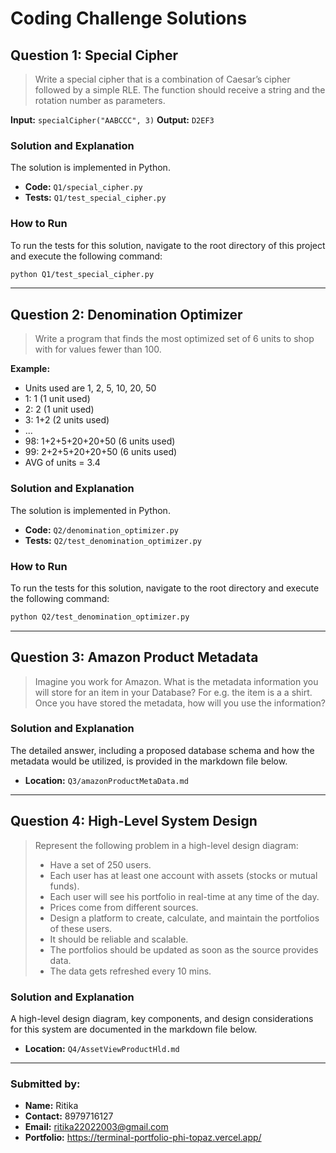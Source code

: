 # Coding Challenge Solutions

## Question 1: Special Cipher
> Write a special cipher that is a combination of Caesar’s cipher followed by a simple RLE. The function should receive a string and the rotation number as parameters.

**Input:** `specialCipher("AABCCC", 3)`
**Output:** `D2EF3`

### Solution and Explanation
The solution is implemented in Python.

-   **Code:** `Q1/special_cipher.py`
-   **Tests:** `Q1/test_special_cipher.py`

### How to Run
To run the tests for this solution, navigate to the root directory of this project and execute the following command:
```bash
python Q1/test_special_cipher.py
```

---

## Question 2: Denomination Optimizer
> Write a program that finds the most optimized set of 6 units to shop with for values fewer than 100.

**Example:**
-   Units used are 1, 2, 5, 10, 20, 50
-   1: 1 (1 unit used)
-   2: 2 (1 unit used)
-   3: 1+2 (2 units used)
-   ...
-   98: 1+2+5+20+20+50 (6 units used)
-   99: 2+2+5+20+20+50 (6 units used)
-   AVG of units = 3.4

### Solution and Explanation
The solution is implemented in Python.

-   **Code:** `Q2/denomination_optimizer.py`
-   **Tests:** `Q2/test_denomination_optimizer.py`

### How to Run
To run the tests for this solution, navigate to the root directory and execute the following command:
```bash
python Q2/test_denomination_optimizer.py
```

---

## Question 3: Amazon Product Metadata
> Imagine you work for Amazon. What is the metadata information you will store for an item in your Database? For e.g. the item is a a shirt. Once you have stored the metadata, how will you use the information?

### Solution and Explanation
The detailed answer, including a proposed database schema and how the metadata would be utilized, is provided in the markdown file below.

-   **Location:** `Q3/amazonProductMetaData.md`

---

## Question 4: High-Level System Design
> Represent the following problem in a high-level design diagram:
> - Have a set of 250 users.
> - Each user has at least one account with assets (stocks or mutual funds).
> - Each user will see his portfolio in real-time at any time of the day.
> - Prices come from different sources.
> - Design a platform to create, calculate, and maintain the portfolios of these users.
> - It should be reliable and scalable.
> - The portfolios should be updated as soon as the source provides data.
> - The data gets refreshed every 10 mins.

### Solution and Explanation
A high-level design diagram, key components, and design considerations for this system are documented in the markdown file below.

-   **Location:** `Q4/AssetViewProductHld.md`

---

### Submitted by:
- **Name:** Ritika
- **Contact:** 8979716127
- **Email:** ritika22022003@gmail.com
- **Portfolio:** https://terminal-portfolio-phi-topaz.vercel.app/
